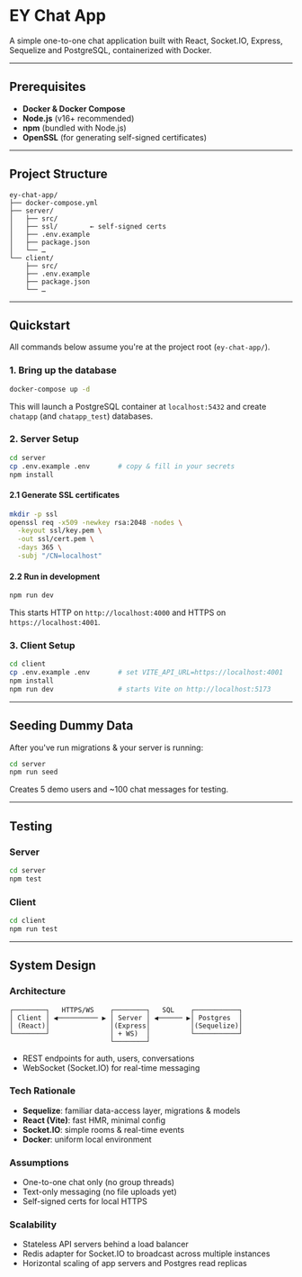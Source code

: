 # EY Chat App

A simple one-to-one chat application built with React, Socket.IO, Express, Sequelize and PostgreSQL, containerized with Docker.

---

## Prerequisites

- **Docker & Docker Compose**  
- **Node.js** (v16+ recommended)  
- **npm** (bundled with Node.js)  
- **OpenSSL** (for generating self-signed certificates)

---

## Project Structure

```text
ey-chat-app/
├── docker-compose.yml
├── server/
│   ├── src/
│   ├── ssl/        ← self-signed certs
│   ├── .env.example
│   ├── package.json
│   └── …
└── client/
    ├── src/
    ├── .env.example
    ├── package.json
    └── …
```

---

## Quickstart

All commands below assume you're at the project root (`ey-chat-app/`).

### 1. Bring up the database

```bash
docker-compose up -d
```

This will launch a PostgreSQL container at `localhost:5432` and create `chatapp` (and `chatapp_test`) databases.

### 2. Server Setup

```bash
cd server
cp .env.example .env       # copy & fill in your secrets
npm install
```

#### 2.1 Generate SSL certificates

```bash
mkdir -p ssl
openssl req -x509 -newkey rsa:2048 -nodes \
  -keyout ssl/key.pem \
  -out ssl/cert.pem \
  -days 365 \
  -subj "/CN=localhost"
```

#### 2.2 Run in development

```bash
npm run dev
```

This starts HTTP on `http://localhost:4000` and HTTPS on `https://localhost:4001`.

### 3. Client Setup

```bash
cd client
cp .env.example .env       # set VITE_API_URL=https://localhost:4001
npm install
npm run dev                # starts Vite on http://localhost:5173
```

---


## Seeding Dummy Data

After you've run migrations & your server is running:

```bash
cd server
npm run seed
```

Creates 5 demo users and ~100 chat messages for testing.

---

## Testing

### Server

```bash
cd server
npm test
```

### Client

```bash
cd client
npm run test
```

---

## System Design

### Architecture

```text
┌────────┐   HTTPS/WS    ┌────────┐   SQL    ┌───────────┐
│ Client │ ◀────────── ▶ │ Server │ ◀────── ▶│ Postgres  │  
│ (React)│               │(Express│          │(Sequelize)│
└────────┘               │ + WS)  │          └───────────┘
                         └────────┘
```

- REST endpoints for auth, users, conversations
- WebSocket (Socket.IO) for real-time messaging

### Tech Rationale

- **Sequelize**: familiar data-access layer, migrations & models
- **React (Vite)**: fast HMR, minimal config
- **Socket.IO**: simple rooms & real-time events
- **Docker**: uniform local environment

### Assumptions

- One-to-one chat only (no group threads)
- Text-only messaging (no file uploads yet)
- Self-signed certs for local HTTPS

### Scalability

- Stateless API servers behind a load balancer
- Redis adapter for Socket.IO to broadcast across multiple instances
- Horizontal scaling of app servers and Postgres read replicas